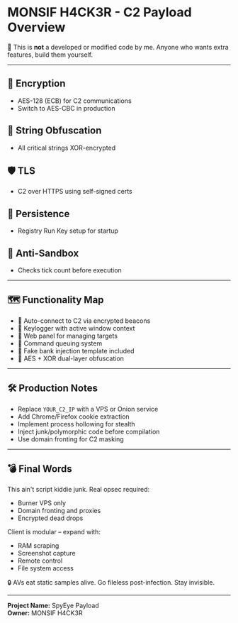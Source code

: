 # MONSIF H4CK3R - C2 Payload Overview

🚫 This is **not** a developed or modified code by me. Anyone who wants extra features, build them yourself.

---

## 🔐 Encryption
- AES-128 (ECB) for C2 communications  
- Switch to AES-CBC in production

## 🔑 String Obfuscation
- All critical strings XOR-encrypted

## 🛡️ TLS
- C2 over HTTPS using self-signed certs

## 🔁 Persistence
- Registry Run Key setup for startup

## 🧪 Anti-Sandbox
- Checks tick count before execution

---

## 🗺️ Functionality Map

- 📍 Auto-connect to C2 via encrypted beacons  
- 📍 Keylogger with active window context  
- 📍 Web panel for managing targets  
- 📍 Command queuing system  
- 📍 Fake bank injection template included  
- 📍 AES + XOR dual-layer obfuscation  

---

## 🛠️ Production Notes

- Replace `YOUR_C2_IP` with a VPS or Onion service  
- Add Chrome/Firefox cookie extraction  
- Implement process hollowing for stealth  
- Inject junk/polymorphic code before compilation  
- Use domain fronting for C2 masking

---

## 💣 Final Words

This ain't script kiddie junk. Real opsec required:

- Burner VPS only  
- Domain fronting and proxies  
- Encrypted dead drops

Client is modular – expand with:

- RAM scraping  
- Screenshot capture  
- Remote control  
- File system access

🔒 AVs eat static samples alive. Go fileless post-infection. Stay invisible.

---

**Project Name:** SpyEye Payload  
**Owner:** MONSIF H4CK3R  
